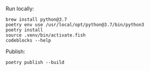 Run locally:
```
brew install python@3.7
poetry env use /usr/local/opt/python@3.7/bin/python3
poetry install
source .venv/bin/activate.fish
codeblocks --help
```

Publish:
```
poetry publish --build
```